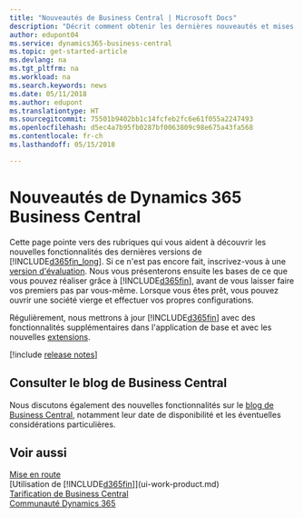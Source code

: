 ```yaml
---
title: "Nouveautés de Business Central | Microsoft Docs"
description: "Décrit comment obtenir les dernières nouveautés et mises à jour de Business Central."
author: edupont04
ms.service: dynamics365-business-central
ms.topic: get-started-article
ms.devlang: na
ms.tgt_pltfrm: na
ms.workload: na
ms.search.keywords: news
ms.date: 05/11/2018
ms.author: edupont
ms.translationtype: HT
ms.sourcegitcommit: 75501b9402bb1c14fcfeb2fc6e61f055a2247493
ms.openlocfilehash: d5ec4a7b95fb0287bf0063809c98e675a43fa568
ms.contentlocale: fr-ch
ms.lasthandoff: 05/15/2018

---
```

# <a name="whats-new-in-dynamics-365-business-central"></a>Nouveautés de Dynamics 365 Business Central
Cette page pointe vers des rubriques qui vous aident à découvrir les nouvelles fonctionnalités des dernières versions de [!INCLUDE[d365fin_long](includes/d365fin_long_md.md)]. Si ce n'est pas encore fait, inscrivez-vous à une [version d'évaluation](https://trials.dynamics.com/). Nous vous présenterons ensuite les bases de ce que vous pouvez réaliser grâce à [!INCLUDE[d365fin](includes/d365fin_md.md)], avant de vous laisser faire vos premiers pas par vous-même. Lorsque vous êtes prêt, vous pouvez ouvrir une société vierge et effectuer vos propres configurations.  

Régulièrement, nous mettrons à jour [!INCLUDE[d365fin](includes/d365fin_md.md)] avec des fonctionnalités supplémentaires dans l'application de base et avec les nouvelles [extensions](ui-extensions.md).  

[!include [release notes](includes/release-notes.md)]

## <a name="check-the-business-central-blog"></a>Consulter le blog de Business Central
Nous discutons également des nouvelles fonctionnalités sur le [blog de Business Central](https://community.dynamics.com/business/b/financials/), notamment leur date de disponibilité et les éventuelles considérations particulières.  

## <a name="see-also"></a>Voir aussi
[Mise en route](product-get-started.md)  
[Utilisation de [!INCLUDE[d365fin](includes/d365fin_md.md)]](ui-work-product.md)  
[Tarification de Business Central](https://dynamics.microsoft.com/en-us/business-central/overview/#pricing)  
[Communauté Dynamics 365](https://community.dynamics.com/business/)  

